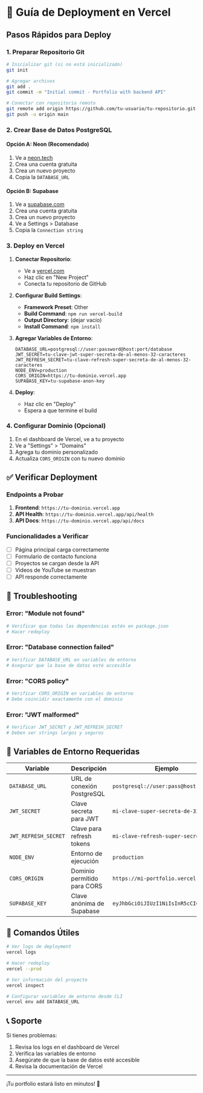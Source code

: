 # 🚀 Guía de Deployment en Vercel

## Pasos Rápidos para Deploy

### 1. Preparar Repositorio Git

```bash
# Inicializar git (si no está inicializado)
git init

# Agregar archivos
git add .
git commit -m "Initial commit - Portfolio with backend API"

# Conectar con repositorio remoto
git remote add origin https://github.com/tu-usuario/tu-repositorio.git
git push -u origin main
```

### 2. Crear Base de Datos PostgreSQL

#### Opción A: Neon (Recomendado)
1. Ve a [neon.tech](https://neon.tech)
2. Crea una cuenta gratuita
3. Crea un nuevo proyecto
4. Copia la `DATABASE_URL`

#### Opción B: Supabase
1. Ve a [supabase.com](https://supabase.com)
2. Crea una cuenta gratuita
3. Crea un nuevo proyecto
4. Ve a Settings > Database
5. Copia la `Connection string`

### 3. Deploy en Vercel

1. **Conectar Repositorio**:
   - Ve a [vercel.com](https://vercel.com)
   - Haz clic en "New Project"
   - Conecta tu repositorio de GitHub

2. **Configurar Build Settings**:
   - **Framework Preset**: Other
   - **Build Command**: `npm run vercel-build`
   - **Output Directory**: (dejar vacío)
   - **Install Command**: `npm install`

3. **Agregar Variables de Entorno**:
   ```env
   DATABASE_URL=postgresql://user:password@host:port/database
   JWT_SECRET=tu-clave-jwt-super-secreta-de-al-menos-32-caracteres
   JWT_REFRESH_SECRET=tu-clave-refresh-super-secreta-de-al-menos-32-caracteres
   NODE_ENV=production
   CORS_ORIGIN=https://tu-dominio.vercel.app
   SUPABASE_KEY=tu-supabase-anon-key
   ```

4. **Deploy**:
   - Haz clic en "Deploy"
   - Espera a que termine el build

### 4. Configurar Dominio (Opcional)

1. En el dashboard de Vercel, ve a tu proyecto
2. Ve a "Settings" > "Domains"
3. Agrega tu dominio personalizado
4. Actualiza `CORS_ORIGIN` con tu nuevo dominio

## ✅ Verificar Deployment

### Endpoints a Probar

1. **Frontend**: `https://tu-dominio.vercel.app`
2. **API Health**: `https://tu-dominio.vercel.app/api/health`
3. **API Docs**: `https://tu-dominio.vercel.app/api/docs`

### Funcionalidades a Verificar

- [ ] Página principal carga correctamente
- [ ] Formulario de contacto funciona
- [ ] Proyectos se cargan desde la API
- [ ] Videos de YouTube se muestran
- [ ] API responde correctamente

## 🔧 Troubleshooting

### Error: "Module not found"
```bash
# Verificar que todas las dependencias estén en package.json
# Hacer redeploy
```

### Error: "Database connection failed"
```bash
# Verificar DATABASE_URL en variables de entorno
# Asegurar que la base de datos esté accesible
```

### Error: "CORS policy"
```bash
# Verificar CORS_ORIGIN en variables de entorno
# Debe coincidir exactamente con el dominio
```

### Error: "JWT malformed"
```bash
# Verificar JWT_SECRET y JWT_REFRESH_SECRET
# Deben ser strings largos y seguros
```

## 📝 Variables de Entorno Requeridas

| Variable | Descripción | Ejemplo |
|----------|-------------|----------|
| `DATABASE_URL` | URL de conexión PostgreSQL | `postgresql://user:pass@host:5432/db` |
| `JWT_SECRET` | Clave secreta para JWT | `mi-clave-super-secreta-de-32-chars` |
| `JWT_REFRESH_SECRET` | Clave para refresh tokens | `mi-clave-refresh-super-secreta-32` |
| `NODE_ENV` | Entorno de ejecución | `production` |
| `CORS_ORIGIN` | Dominio permitido para CORS | `https://mi-portfolio.vercel.app` |
| `SUPABASE_KEY` | Clave anónima de Supabase | `eyJhbGciOiJIUzI1NiIsInR5cCI6...` |

## 🚀 Comandos Útiles

```bash
# Ver logs de deployment
vercel logs

# Hacer redeploy
vercel --prod

# Ver información del proyecto
vercel inspect

# Configurar variables de entorno desde CLI
vercel env add DATABASE_URL
```

## 📞 Soporte

Si tienes problemas:
1. Revisa los logs en el dashboard de Vercel
2. Verifica las variables de entorno
3. Asegúrate de que la base de datos esté accesible
4. Revisa la documentación de Vercel

---

¡Tu portfolio estará listo en minutos! 🎉